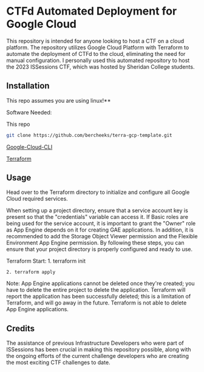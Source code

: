 # CTFd Automated Deployment for Google Cloud

This repository is intended for anyone looking to host a CTF on a cloud platform. The repository utilizes Google Cloud Platform with Terraform to automate the deployment of CTFd to the cloud, eliminating the need for manual configuration. I personally used this automated repository to host the 2023 ISSessions CTF, which was hosted by Sheridan College students.


## Installation

This repo assumes you are using linux!**

Software Needed:

This repo
```bash
git clone https://github.com/bercheeks/terra-gcp-template.git
```

[Google-Cloud-CLI](https://cloud.google.com/sdk/docs/install)

[Terraform](https://learn.hashicorp.com/tutorials/terraform/install-cli)

## Usage

Head over to the Terraform directory to initialize and configure all Google Cloud required services.

When setting up a project directory, ensure that a service account key is present so that the "credentials" variable can access it. If Basic roles are being used for the service account, it is important to grant the "Owner" role as App Engine depends on it for creating GAE applications. In addition, it is recommended to add the Storage Object Viewer permission and the Flexible Environment App Engine permission. By following these steps, you can ensure that your project directory is properly configured and ready to use.

Terraform Start:
	1. terraform init
	
	2. terraform apply

Note: App Engine applications cannot be deleted once they're created; you have to delete the entire project to delete the application. Terraform will report the application has been successfully deleted; this is a limitation of Terraform, and will go away in the future. Terraform is not able to delete App Engine applications.


## Credits

The assistance of previous Infrastructure Developers who were part of ISSessions has been crucial in making this repository possible, along with the ongoing efforts of the current challenge developers who are creating the most exciting CTF challenges to date.